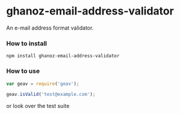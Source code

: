 ghanoz-email-address-validator
==============================

An e-mail address format validator.

### How to install

`npm install ghanoz-email-address-validator`

### How to use

```javascript
var geav = require('geav');

geav.isValid('test@example.com');
```

or look over the test suite